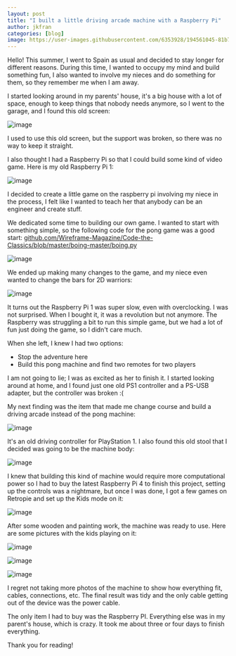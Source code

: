 ```yaml
---
layout: post
title: "I built a little driving arcade machine with a Raspberry Pi"
author: jkfran
categories: [blog]
image: https://user-images.githubusercontent.com/6353928/194561045-81b72eb8-84e1-4c67-a34d-65420871c8ef.png
---
```


Hello! This summer, I went to Spain as usual and decided to stay longer for different reasons.
During this time, I wanted to occupy my mind and build something fun,
I also wanted to involve my nieces and do something for them, so they remember me when I am away.

I started looking around in my parents' house, 
it's a big house with a lot of space, enough to keep things that nobody needs anymore,
so I went to the garage, and I found this old screen:

![image](https://user-images.githubusercontent.com/6353928/194565997-42e04ec8-6fe3-4800-a241-b45579cfc2be.png)

I used to use this old screen, but the support was broken, so there was no way to keep it straight.

I also thought I had a Raspberry Pi so that I could build some kind of video game.
Here is my old Raspberry Pi 1:

![image](https://user-images.githubusercontent.com/6353928/194566138-7e9ebafd-1b6e-4a8e-a4b4-514bfa31bd07.png)

I decided to create a little game on the raspberry pi involving my niece in the process,
I felt like I wanted to teach her that anybody can be an engineer and create stuff.

We dedicated some time to building our own game. I wanted to start with something simple, so the following code for the pong game was a good start:
[github.com/Wireframe-Magazine/Code-the-Classics/blob/master/boing-master/boing.py](https://github.com/Wireframe-Magazine/Code-the-Classics/blob/master/boing-master/boing.py)

![image](https://user-images.githubusercontent.com/6353928/194565167-25fb1857-dac9-4e8f-bacd-5613034129bc.png)


We ended up making many changes to the game, and my niece even wanted to change the bars for 2D warriors:

![image](https://user-images.githubusercontent.com/6353928/194565506-f02dff38-5fb2-4141-84ed-414a85405ecd.png)

It turns out the Raspberry Pi 1 was super slow, even with overclocking.
I was not surprised. When I bought it, it was a revolution but not anymore.
The Raspberry was struggling a bit to run this simple game, but we had a lot of fun just doing the game, so I didn't care much.

When she left, I knew I had two options:
- Stop the adventure here
- Build this pong machine and find two remotes for two players

I am not going to lie; I was as excited as her to finish it.
I started looking around at home, and I found just one old PS1 controller and a PS-USB adapter, but the controller was broken :(

My next finding was the item that made me change course and build a driving arcade instead of the pong machine:

![image](https://user-images.githubusercontent.com/6353928/194569343-c3ad6fa3-c05d-4efe-ab26-fc2936fa0d0f.png)

It's an old driving controller for PlayStation 1.
I also found this old stool that I decided was going to be the machine body:

![image](https://user-images.githubusercontent.com/6353928/194569868-dbaf582d-c43b-4460-a2bf-310b5e979021.png)


I knew that building this kind of machine would require more computational power so I had to buy the latest Raspberry Pi 4 to finish this project,
setting up the controls was a nightmare, but once I was done, I got a few games on Retropie
and set up the Kids mode on it:

![image](https://user-images.githubusercontent.com/6353928/194570670-fd76c551-4f00-4d37-ac47-eb186d0b2325.png)

After some wooden and painting work, the machine was ready to use. Here are some pictures with the kids playing on it:

![image](https://user-images.githubusercontent.com/6353928/194571251-88132b4a-ae5d-4f42-afec-775859bd197b.png)

![image](https://user-images.githubusercontent.com/6353928/194571553-3e70d6bb-61f1-4cee-b522-4e48e0d0b68d.png)

![image](https://user-images.githubusercontent.com/6353928/194571884-893fbe1b-000a-49cd-86e5-d9759dd60c38.png)

I regret not taking more photos of the machine to show how everything fit, cables, connections, etc. The final result was tidy and the only cable getting out of the device was the power cable.

The only item I had to buy was the Raspberry PI. Everything else was in my parent's house, which is crazy. It took me about three or four days to finish everything.

Thank you for reading!
